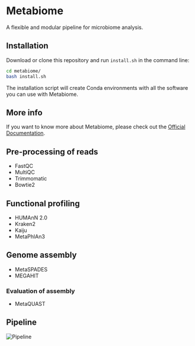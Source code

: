 # Metabiome
A flexible and modular pipeline for microbiome analysis.

## Installation

Download or clone this repository and run `install.sh` in the command line:
```bash
cd metabiome/
bash install.sh
```
The installation script will create Conda environments with all the software you
can use with Metabiome.

## More info
If you want to know more about Metabiome, please check out the
[Official Documentation](https://metabiome.readthedocs.io/en/latest/).

## Pre-processing of reads
- FastQC
- MultiQC
- Trimmomatic
- Bowtie2

## Functional profiling
- HUMAnN 2.0
- Kraken2
- Kaiju
- MetaPhlAn3

## Genome assembly
- MetaSPADES
- MEGAHIT

### Evaluation of assembly
- MetaQUAST

## Pipeline
![Pipeline](https://i.imgur.com/NcpxAXI.png)
